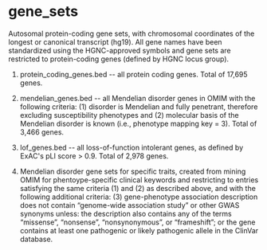 # gene_sets

Autosomal protein-coding gene sets, with chromosomal coordinates of the longest or canonical transcript (hg19). All gene names have been standardized using the HGNC-approved symbols and gene sets are restricted to protein-coding genes (defined by HGNC locus group).

1. protein_coding_genes.bed -- all protein coding genes. Total of 17,695 genes.
2. mendelian_genes.bed -- all Mendelian disorder genes in OMIM with the following criteria: (1) disorder is Mendelian and fully penetrant, therefore excluding susceptibility phenotypes and (2) molecular basis of the Mendelian disorder is known (i.e., phenotype mapping key = 3). Total of 3,466 genes.
3. lof_genes.bed -- all loss-of-function intolerant genes, as defined by ExAC's pLI score > 0.9. Total of 2,978 genes.

4. Mendelian disorder gene sets for specific traits, created from mining OMIM for phentoype-specific clinical keywords and restricting to entries satisfying the same criteria (1) and (2) as described above, and with the following additional criteria: (3) gene-phenotype association description does not contain “genome-wide association study” or other GWAS synonyms unless: the description also contains any of the terms “missense”, “nonsense”, “nonsynonymous”, or “frameshift”; or the gene contains at least one pathogenic or likely pathogenic allele in the ClinVar database. 


